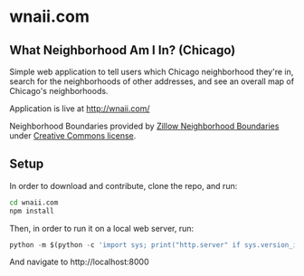# wnaii.com

## What Neighborhood Am I In? (Chicago)

Simple web application to tell users which Chicago neighborhood they're in, search
for the neighborhoods of other addresses, and see an overall map of Chicago's neighborhoods.

Application is live at http://wnaii.com/

Neighborhood Boundaries provided by [Zillow Neighborhood Boundaries](https://www.zillow.com/howto/api/neighborhood-boundaries.htm) under [Creative Commons license](https://creativecommons.org/licenses/by-sa/3.0/).

## Setup

In order to download and contribute, clone the repo, and run:

```bash
cd wnaii.com
npm install
```

Then, in order to run it on a local web server, run:

```python
python -m $(python -c 'import sys; print("http.server" if sys.version_info[:2] > (2,7) else "SimpleHTTPServer")')
```

And navigate to http://localhost:8000
